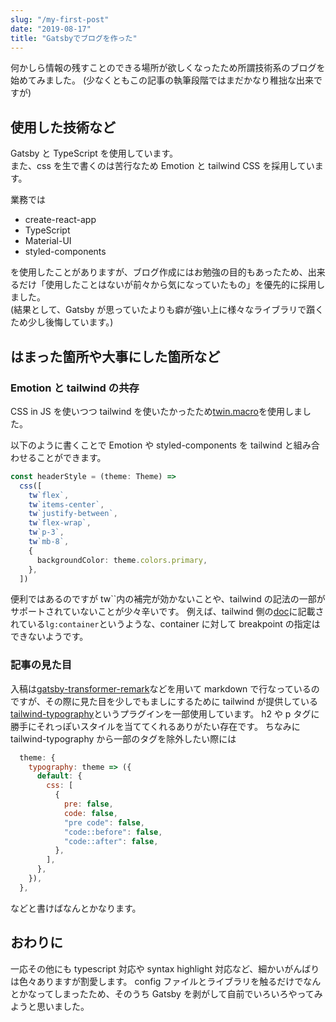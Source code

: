 ```yaml
---
slug: "/my-first-post"
date: "2019-08-17"
title: "Gatsbyでブログを作った"
---
```


何かしら情報の残すことのできる場所が欲しくなったため所謂技術系のブログを始めてみました。
(少なくともこの記事の執筆段階ではまだかなり稚拙な出来ですが)

## 使用した技術など

Gatsby と TypeScript を使用しています。  
また、css を生で書くのは苦行なため Emotion と tailwind CSS を採用しています。

業務では

- create-react-app
- TypeScript
- Material-UI
- styled-components

を使用したことがありますが、ブログ作成にはお勉強の目的もあったため、出来るだけ「使用したことはないが前々から気になっていたもの」を優先的に採用しました。  
(結果として、Gatsby が思っていたよりも癖が強い上に様々なライブラリで躓くため少し後悔しています。)

## はまった箇所や大事にした箇所など

### Emotion と tailwind の共存

CSS in JS を使いつつ tailwind を使いたかったため[twin.macro](https://github.com/ben-rogerson/twin.macro)を使用しました。

以下のように書くことで Emotion や styled-components を tailwind と組み合わせることができます。

```typescript
const headerStyle = (theme: Theme) =>
  css([
    tw`flex`,
    tw`items-center`,
    tw`justify-between`,
    tw`flex-wrap`,
    tw`p-3`,
    tw`mb-8`,
    {
      backgroundColor: theme.colors.primary,
    },
  ])
```

便利ではあるのですが tw``内の補完が効かないことや、tailwind の記法の一部がサポートされていないことが少々辛いです。
例えば、tailwind 側の[doc](https://tailwindcss.com/docs/container#responsive-variants)に記載されている`lg:container`というような、container に対して breakpoint の指定はできないようです。

### 記事の見た目

入稿は[gatsby-transformer-remark](https://github.com/gatsbyjs/gatsby/tree/master/packages/gatsby-transformer-remark)などを用いて markdown で行なっているのですが、その際に見た目を少しでもましにするために tailwind が提供している[tailwind-typography](https://github.com/tailwindlabs/tailwindcss-typography)というプラグインを一部使用しています。
h2 や p タグに勝手にそれっぽいスタイルを当ててくれるありがたい存在です。
ちなみに tailwind-typography から一部のタグを除外したい際には

```javascript:title=tailwind.config.js
  theme: {
    typography: theme => ({
      default: {
        css: [
          {
            pre: false,
            code: false,
            "pre code": false,
            "code::before": false,
            "code::after": false,
          },
        ],
      },
    }),
  },
```

などと書けばなんとかなります。

## おわりに

一応その他にも typescript 対応や syntax highlight 対応など、細かいがんばりは色々ありますが割愛します。
config ファイルとライブラリを触るだけでなんとかなってしまったため、そのうち Gatsby を剥がして自前でいろいろやってみようと思いました。
